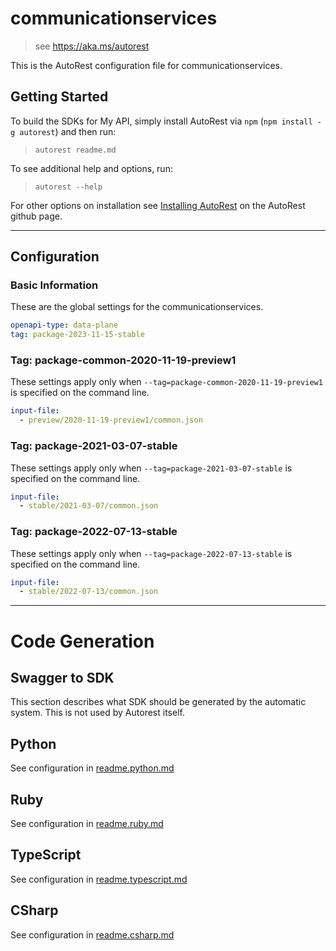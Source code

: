 # communicationservices

> see https://aka.ms/autorest

This is the AutoRest configuration file for communicationservices.

## Getting Started

To build the SDKs for My API, simply install AutoRest via `npm` (`npm install -g autorest`) and then run:

> `autorest readme.md`

To see additional help and options, run:

> `autorest --help`

For other options on installation see [Installing AutoRest](https://aka.ms/autorest/install) on the AutoRest github page.

---

## Configuration

### Basic Information

These are the global settings for the communicationservices.

```yaml
openapi-type: data-plane
tag: package-2023-11-15-stable
```


### Tag: package-common-2020-11-19-preview1

These settings apply only when `--tag=package-common-2020-11-19-preview1` is specified on the command line.

```yaml $(tag) == 'package-common-2020-11-19-preview1'
input-file:
  - preview/2020-11-19-preview1/common.json
```

### Tag: package-2021-03-07-stable
These settings apply only when `--tag=package-2021-03-07-stable` is specified on the command line.

```yaml $(tag) == 'package-2021-03-07-stable'
input-file:
  - stable/2021-03-07/common.json
```

### Tag: package-2022-07-13-stable
These settings apply only when `--tag=package-2022-07-13-stable` is specified on the command line.

```yaml $(tag) == 'package-2022-07-13-stable'
input-file:
  - stable/2022-07-13/common.json
```

---

# Code Generation

## Swagger to SDK

This section describes what SDK should be generated by the automatic system.
This is not used by Autorest itself.

## Python

See configuration in [readme.python.md](./readme.python.md)

## Ruby

See configuration in [readme.ruby.md](./readme.ruby.md)

## TypeScript

See configuration in [readme.typescript.md](./readme.typescript.md)

## CSharp

See configuration in [readme.csharp.md](./readme.csharp.md)
